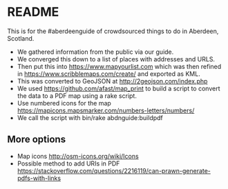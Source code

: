 # README

This is for the #aberdeenguide of crowdsourced things to do in Aberdeen, Scotland.

* We gathered information from the public via our guide.
* We converged this down to a list of places with addresses and URLS.
* Then put this into https://www.mapyourlist.com which was then refined in https://www.scribblemaps.com/create/ and exported as KML.
* This was converted to GeoJSON at http://2geojson.com/index.php
* We used https://github.com/afast/map_print to build a script to convert the data to a PDF map using a rake script.
* Use numbered icons for the map https://mapicons.mapsmarker.com/numbers-letters/numbers/
* We call the script with bin/rake abdnguide:buildpdf

## More options
* Map icons http://osm-icons.org/wiki/Icons
* Possible method to add URIs in PDF https://stackoverflow.com/questions/2216119/can-prawn-generate-pdfs-with-links
